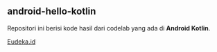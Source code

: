 ## android-hello-kotlin
Repositori ini berisi kode hasil dari codelab yang ada di **Android Kotlin**.

[Eudeka.id](https://www.eudeka.id)
